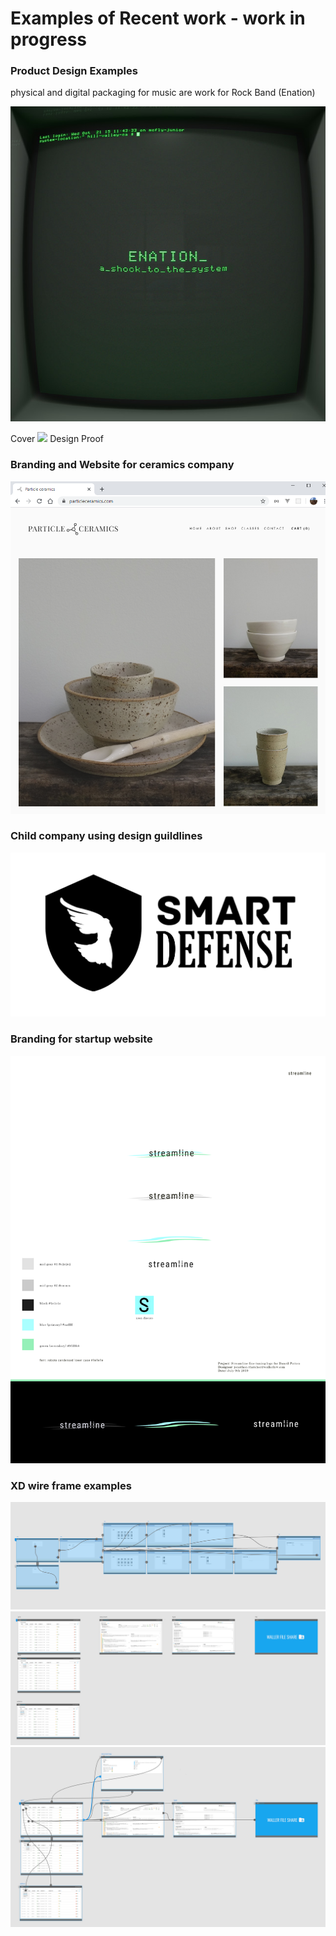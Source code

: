 # Examples of Recent work - work in progress

### Product Design Examples
physical and digital packaging for music are work for Rock Band (Enation)


![](examples_of_work/ab67616d0000b2731ce3147b2c1f189310c1f686.jpg)

Cover
![](examples_of_work/Shock%20EP%20-%20Design%20Proof%20(W139).jpeg)
Design Proof

### Branding and Website for ceramics company
![](examples_of_work/particle%20ceramics%20website.png)

### Child company using design guildlines
![](examples_of_work/smartdefense_transparent.png)

### Branding for startup website
![](examples_of_work/steamline%20v3.png)

### XD wire frame examples
![](examples_of_work/km%20wire.png)
![](examples_of_work/streamline%20wire.png)
![](examples_of_work/streamline-%20lines.png)


